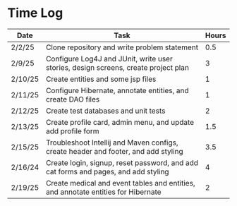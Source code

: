 # Time Log

| Date    | Task                                                                               | Hours |
|---------|------------------------------------------------------------------------------------|-------|
| 2/2/25  | Clone repository and write problem statement                                       | 0.5   |
| 2/9/25  | Configure Log4J and JUnit, write user stories, design screens, create project plan | 3     |
| 2/10/25 | Create entities and some jsp files                                                 | 1     |
| 2/11/25 | Configure Hibernate, annotate entities, and create DAO files                       | 1     |
| 2/12/25 | Create test databases and unit tests                                               | 2     |
| 2/13/25 | Create profile card, admin menu, and update add profile form                       | 1.5   |
| 2/15/25 | Troubleshoot Intellij and Maven configs, create header and footer, and add styling | 3.5   |
| 2/16/24 | Create login, signup, reset password, and add cat forms and pages, and add styling | 4     |
| 2/19/25 | Create medical and event tables and entities, and annotate entities for Hibernate  | 2     |